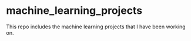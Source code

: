 # machine_learning_projects
This repo includes the machine learning projects that I have been working on.
